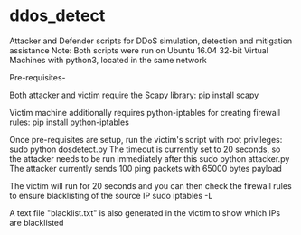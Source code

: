 # ddos_detect
Attacker and Defender scripts for DDoS simulation, detection and mitigation assistance
Note: Both scripts were run on Ubuntu 16.04 32-bit Virtual Machines with python3, located in the same network

Pre-requisites-

Both attacker and victim require the Scapy library:
pip install scapy

Victim machine additionally requires python-iptables for creating firewall rules:
pip install python-iptables

Once pre-requisites are setup, run the victim's script with root privileges:
sudo python dosdetect.py 
The timeout is currently set to 20 seconds, so the attacker needs to be run immediately after this
sudo python attacker.py <IP to be spoofed>
The attacker currently sends 100 ping packets with 65000 bytes payload 
  
The victim will run for 20 seconds and you can then check the firewall rules to ensure blacklisting of the source IP
sudo iptables -L

A text file "blacklist.txt" is also generated in the victim to show which IPs are blacklisted
